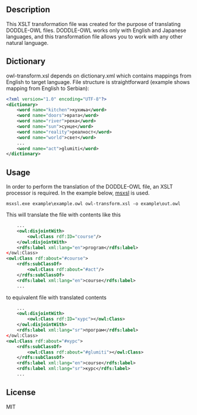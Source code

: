 ﻿## Description
This XSLT transformation file was created for the purpose of translating DODDLE-OWL files. DODDLE-OWL works only with English and Japanese languages, and this transformation file allows you to work with any other natural language.

## Dictionary
owl-transform.xsl depends on dictionary.xml which contains mappings from English to target language. File structure is straightforward (example shows mapping from English to Serbian):

```xml
<?xml version="1.0" encoding="UTF-8"?>
<dictionary>
	<word name="kitchen">кухиња</word>
	<word name="doors">врата</word>
	<word name="river">река</word>
	<word name="sun">сунце</word>
	<word name="reality">реалност</word>
	<word name="world">свет</word>
	...
	<word name="act">glumiti</word>
</dictionary>
```

## Usage
In order to perform the translation of the DODDLE-OWL file, an XSLT processor is required. In the example below, [msxsl](http://www.microsoft.com/en-us/download/details.aspx?id=21714) is used.

    msxsl.exe example\example.owl owl-transform.xsl -o example\out.owl

This will translate the file with contents like this
```xml
	...
	<owl:disjointWith>
		<owl:Class rdf:ID="course"/>
	</owl:disjointWith>
	<rdfs:label xml:lang="en">program</rdfs:label>
</owl:Class>
<owl:Class rdf:about="#course">
	<rdfs:subClassOf>
		<owl:Class rdf:about="#act"/>
	</rdfs:subClassOf>
	<rdfs:label xml:lang="en">course</rdfs:label>
	...
```
to equivalent file with translated contents
```xml
	...
	<owl:disjointWith>
		<owl:Class rdf:ID="курс"></owl:Class>
	</owl:disjointWith>
	<rdfs:label xml:lang="sr">програм</rdfs:label>
</owl:Class>
<owl:Class rdf:about="#курс">
	<rdfs:subClassOf>
		<owl:Class rdf:about="#glumiti"></owl:Class>
    </rdfs:subClassOf>
	<rdfs:label xml:lang="en">course</rdfs:label>
	<rdfs:label xml:lang="sr">курс</rdfs:label>
	...
```

## License
MIT

